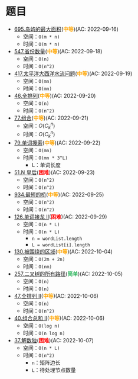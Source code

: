 # 题目

- [695.岛屿的最大面积](/src/main/java/leetcode/sub0695/README.md)(<b style="color: orange">中等</b>)(AC: 2022-09-16)
  - 空间：`O(m * n)`
  - 时间：`O(m * n)`
- [547.省份数量](/src/main/java/leetcode/sub0547/README.md)(<b style="color: orange">中等</b>)(AC: 2022-09-18)
  - 空间：`O(n)`
  - 时间：`O(n^2)`
- [417.太平洋大西洋水流问题](/src/main/java/leetcode/sub0417/README.md)(<b style="color: orange">中等</b>)(AC: 2022-09-19)
  - 空间：`O(mn)`
  - 时间：`O(mn)`
- [46.全排列](/src/main/java/leetcode/sub0046/README.md)(<b style="color: orange">中等</b>)(AC: 2022-09-20)
  - 空间：`O(n)`
  - 时间：`O(n^2)`
- [77.组合](/src/main/java/leetcode/sub0077/README.md)(<b style="color: orange">中等</b>)(AC: 2022-09-21)
  - 空间：$O(C_{k}^{n})$
  - 时间：$O(C_{k}^{n})$
- [79.单词搜索](/src/main/java/leetcode/sub0079/README.md)(<b style="color: orange">中等</b>)(AC: 2022-09-22)
  - 空间：`O(mn)`
  - 时间：`O(mn * 3^L)`
    - L：单词长度
- [51.N 皇后](/src/main/java/leetcode/sub0051/README.md)(<b style="color: red">困难</b>)(AC: 2022-09-23)
  - 空间：`O(n^2)`
  - 时间：`O(n^2)`
- [934.最短的桥](/src/main/java/leetcode/sub0934/README.md)(<b style="color: orange">中等</b>)(AC: 2022-09-25)
  - 空间：`O(n^2)`
  - 时间：`O(n^2)`
- [126.单词接龙 II](/src/main/java/leetcode/sub0126/README.md)(<b style="color: red">困难</b>)(AC: 2022-09-29)
  - 空间：`O(n * L)`
  - 时间：`O(n * L)`
    - `n = wordList.length`
    - `L = wordList[i].length`
- [130.被围绕的区域](/src/main/java/leetcode/sub0130/README.md)(<b style="color: orange">中等</b>)(AC: 2022-10-04)
  - 空间：`O(2m + 2n)`
  - 时间：`O(nm)`
- [257.二叉树的所有路径](/src/main/java/leetcode/sub0257/README.md)(<b style="color: #2db55d">简单</b>)(AC: 2022-10-05)
  - 空间：`O(n)`
  - 时间：`O(n)`
- [47.全排列 II](/src/main/java/leetcode/sub0047/README.md)(<b style="color: orange">中等</b>)(AC: 2022-10-06)
  - 空间：`O(n)`
  - 时间：`O(n^2)`
- [40.组合总和 II](/src/main/java/leetcode/sub0040/README.md)(<b style="color: orange">中等</b>)(AC: 2022-10-06)
  - 空间：`O(log n)`
  - 时间：`O(n log n)`
- [37.解数独](/src/main/java/leetcode/sub0037/README.md)(<b style="color: red">困难</b>)(AC: 2022-10-07)
  - 空间：`O(n * L)`
  - 时间：`O(n^2)`
    - `n`：矩阵边长
    - `L`：待处理节点数量
